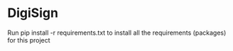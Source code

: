 # DigiSign

Run pip install -r requirements.txt
to install all the requirements (packages) for this project
